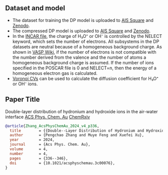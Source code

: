 ## Dataset and model
  - The dataset for training the DP model is uploaded to [AIS Square](https://www.aissquare.com/datasets/detail?pageType=datasets&name=SCAN_H2O_H3O_OH&id=243) and [Zenodo](https://zenodo.org/records/14306810).
  - The compressed DP model is uploaded to [AIS Square](https://www.aissquare.com/models/detail?pageType=models&name=SCAN_H2O_H3O_OH&id=242) and [Zenodo](https://zenodo.org/records/14306810).
  - In the [INCAR file](https://github.com/Zhang-pchao/DoubleLayerAirWater/tree/main/DP-GEN_Iteration/INCAR), the charge of H₃O⁺ or OH⁻ is controlled by the NELECT keyword, which sets the number of electrons. All subsystems in the DP datasets are neutral because of a homogeneous background charge. As shown in [VASP Wiki](https://www.vasp.at/wiki/index.php/NELECT), if the number of electrons is not compatible with the number derived from the valence and the number of atoms a homogeneous background charge is assumed. If the number of ions specified in the POSCAR file is 0 and NELECT=n, then the energy of a homogeneous electron gas is calculated.
  - [Voronoi CVs](https://github.com/Zhang-pchao/OilWaterInterface/tree/main/Ion_Diffusion_Coefficient) can be used to calculate the diffusion coefficient for H₃O⁺ or OH⁻ ions.

## Paper Title

Double-layer distribution of hydronium and hydroxide ions in the air-water interface [ACS Phys. Chem. Au](https://pubs.acs.org/doi/10.1021/acsphyschemau.3c00076) [ChemRxiv](https://chemrxiv.org/engage/chemrxiv/article-details/64a1f26aba3e99daef69917a)

```bibtex
@article{Zhang_AcsPhysChemAu_2024_v4_p336,
  title        = {{Double--Layer Distribution of Hydronium and Hydroxide Ions in the Air--Water Interface}},
  author       = {Pengchao Zhang and Muye Feng and Xuefei Xu},
  year         = 2024,
  journal      = {Acs Phys. Chem. Au},
  volume       = 4,
  number       = 4,
  pages        = {336--346},
  doi          = {10.1021/acsphyschemau.3c00076},
}
